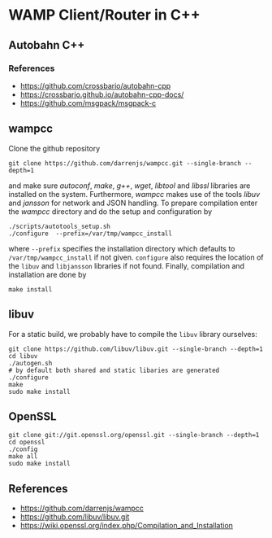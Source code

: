
# WAMP Client/Router in C++

## Autobahn C++

### References

- https://github.com/crossbario/autobahn-cpp
- https://crossbario.github.io/autobahn-cpp-docs/
- https://github.com/msgpack/msgpack-c

## wampcc

Clone the github repository

```
git clone https://github.com/darrenjs/wampcc.git --single-branch --depth=1
```

and make sure _autoconf_, _make_, _g++_, _wget_, _libtool_ and _libssl_
libraries are installed on the system. Furthermore, _wampcc_ makes use
of the tools _libuv_ and _jansson_ for network and JSON handling. To
prepare compilation enter the _wampcc_ directory and do the setup and
configuration by

```
./scripts/autotools_setup.sh
./configure  --prefix=/var/tmp/wampcc_install
```

where `--prefix` specifies the installation directory which defaults to
`/var/tmp/wampcc_install` if not given. `configure` also requires the
location of the `libuv` and `libjansson` libraries if not found. Finally,
compilation and installation are done by

```
make install
```

## libuv

For a static build, we probably have to compile the `libuv` library ourselves:

```
git clone https://github.com/libuv/libuv.git --single-branch --depth=1
cd libuv
./autogen.sh
# by default both shared and static libaries are generated
./configure
make
sudo make install
```

## OpenSSL

```
git clone git://git.openssl.org/openssl.git --single-branch --depth=1
cd openssl
./config
make all
sudo make install
```

## References

- https://github.com/darrenjs/wampcc
- https://github.com/libuv/libuv.git
- https://wiki.openssl.org/index.php/Compilation_and_Installation
